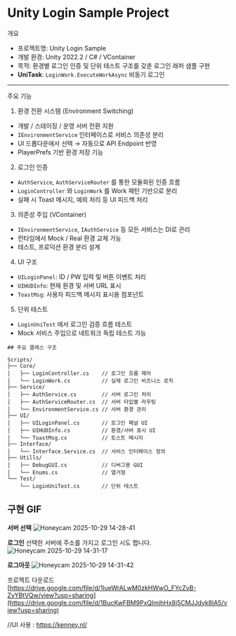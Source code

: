 # Unity Login Sample Project

개요
- 프로젝트명: Unity Login Sample  
- 개발 환경: Unity 2022.2 / C# / VContainer  
- 목적: 환경별 로그인 인증 및 단위 테스트 구조를 갖춘 로그인 래퍼 샘플 구현  
- **UniTask**: `LoginWork.ExecuteWorkAsync` 비동기 로그인
---

주요 기능

1. 환경 전환 시스템 (Environment Switching)
- 개발 / 스테이징 / 운영 서버 전환 지원  
- `IEnvironmentService` 인터페이스로 서비스 의존성 분리  
- UI 드롭다운에서 선택 → 자동으로 API Endpoint 반영  
- PlayerPrefs 기반 환경 저장 기능

2. 로그인 인증
- `AuthService`, `AuthServiceRouter` 를 통한 모듈화된 인증 흐름  
- `LoginController` 와 `LoginWork` 를 Work 패턴 기반으로 분리  
- 실패 시 Toast 메시지, 예외 처리 등 UI 피드백 처리

3. 의존성 주입 (VContainer)
- `IEnvironmentService`, `IAuthService` 등 모든 서비스는 DI로 관리  
- 런타임에서 Mock / Real 환경 교체 가능  
- 테스트, 프로덕션 환경 분리 설계

4. UI 구조
- `UILoginPanel`: ID / PW 입력 및 버튼 이벤트 처리  
- `UIHUDInfo`: 현재 환경 및 서버 URL 표시  
- `ToastMsg`: 사용자 피드백 메시지 표시용 컴포넌트

5. 단위 테스트
- `LoginUniTest` 에서 로그인 검증 흐름 테스트  
- Mock 서비스 주입으로 네트워크 독립 테스트 가능

```
## 주요 클래스 구조

Scripts/
├── Core/
│   ├── LoginController.cs    // 로그인 흐름 제어
│   └── LoginWork.cs          // 실제 로그인 비즈니스 로직
├── Service/
│   ├── AuthService.cs        // 서버 로그인 처리
│   ├── AuthServiceRouter.cs  // 서버 타입별 라우팅
│   └── EnvironmentService.cs // 서버 환경 관리
├── UI/
│   ├── UILoginPanel.cs       // 로그인 패널 UI
│   ├── UIHUDInfo.cs          // 환경/서버 표시 UI
│   └── ToastMsg.cs           // 토스트 메시지
├── Interface/
│   └── Interface.Service.cs  // 서비스 인터페이스 정의
├── Utills/
│   ├── DebugGUI.cs           // 디버그용 GUI
│   └── Enums.cs              // 열거형
└── Test/
    └── LoginUniTest.cs       // 단위 테스트
```
## 구현 GIF
**서버 선택**
![Honeycam 2025-10-29 14-28-41](https://github.com/user-attachments/assets/68e25204-4584-48f2-ae02-f04ba4de92d8)

**로그인**
선택한 서버에 주소를 가지고 로그인 시도 합니다.
![Honeycam 2025-10-29 14-31-17](https://github.com/user-attachments/assets/fe8bf8eb-79ac-47b6-a0ff-b0c0e5d4f776)

**로그아웃**
![Honeycam 2025-10-29 14-31-42](https://github.com/user-attachments/assets/07c5c9d3-1346-49e6-ab04-1bba1b6a1f08)

프로젝트 다운로드
[https://drive.google.com/file/d/1lueWrALwM0zkHWwO_FYcZvB-ZyYBtVQw/view?usp=sharing](https://drive.google.com/file/d/1BucKwFBM9PxQlmjhHx8j5CMJJdyk8lA5/view?usp=sharing)

//UI 사용 : https://kenney.nl/

